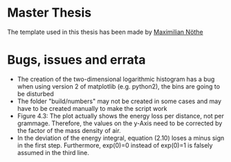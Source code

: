 # Master Thesis 

The template used in this thesis has been made by [Maximilian Nöthe](https://github.com/MaxNoe/tudothesis)


# Bugs, issues and errata

* The creation of the two-dimensional logarithmic histogram has a bug when using version 2 of matplotlib (e.g. python2), the bins are going to be disturbed
* The folder "build/numbers" may not be created in some cases and may have to be created manually to make the script work
* Figure 4.3: The plot actually shows the energy loss per distance, not per grammage. Therefore, the values on the y-Axis need to be corrected by the factor of the mass density of air.
* In the deviation of the energy integral, equation (2.10) loses a minus sign in the first step. Furthermore, exp(0)=0 instead of exp(0)=1 is falsely assumed in the third line.
